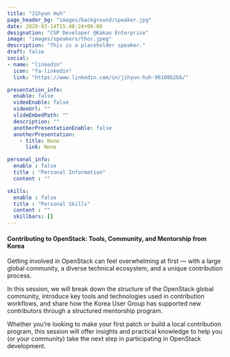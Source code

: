 ```yaml
---
title: "Jihyun Huh"
page_header_bg: "images/background/speaker.jpg"
date: 2020-03-14T15:40:24+06:00
designation: "CSP Developer @Kakao Enterprise"
image: "images/speakers/thor.jpeg"
description: "This is a placeholder speaker."
draft: false
social:
- name: "linkedin"
  icon: "fa-linkedin"
  link: "https://www.linkedin.com/in/jihyun-huh-96108b2bb/"

presentation_info:
  enable: false
  videoEnable: false
  videoUrl: ""
  slideEmbedPath: ""
  description: ""
  anotherPresentationEnable: false
  anotherPresentation:
    - title: None
      link: None

personal_info:
  enable : false
  title : "Personal Information"
  content : ""

skills:
  enable : false
  title : "Personal Skills"
  content : ""
  skillbars: []
---
```


#### Contributing to OpenStack: Tools, Community, and Mentorship from Korea

Getting involved in OpenStack can feel overwhelming at first — with a large global community, a diverse technical ecosystem, and a unique contribution process.

In this session, we will break down the structure of the OpenStack global community, introduce key tools and technologies used in contribution workflows, and share how the Korea User Group has supported new contributors through a structured mentorship program.

Whether you’re looking to make your first patch or build a local contribution program, this session will offer insights and practical knowledge to help you (or your community) take the next step in participating in OpenStack development.
